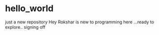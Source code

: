 # hello_world
just a new repository
Hey Rokshar is new to programming here ...ready to explore..
signing off
